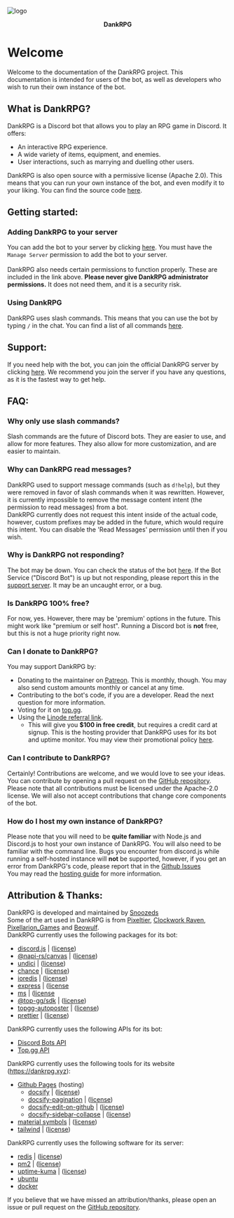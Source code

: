 <style>
h4 {
    text-align: center;
    margin-top: 0;
    margin-bottom: 0;
}
img[alt="logo"] {display: block; margin-left: auto; margin-right: auto;}
</style>

![logo](https://assets.dankrpg.xyz/Images/dankrpg.png ":size=10%")

#### DankRPG

# Welcome <!-- {docsify-ignore} -->

Welcome to the documentation of the DankRPG project. This documentation is intended for users of the bot, as well as developers who wish to run their own instance of the bot.

## What is DankRPG?

DankRPG is a Discord bot that allows you to play an RPG game in Discord. It offers:

- An interactive RPG experience.
- A wide variety of items, equipment, and enemies.
- User interactions, such as marrying and duelling other users.

DankRPG is also open source with a permissive license (Apache 2.0). This means that you can run your own instance of the bot, and even modify it to your liking. You can find the source code [here](https://github.com/Snoozeds/DankRPG).

## Getting started:

### Adding DankRPG to your server <!-- {docsify-ignore} -->

You can add the bot to your server by clicking [here](https://dankrpg.xyz/invite). You must have the `Manage Server` permission to add the bot to your server. \
\
DankRPG also needs certain permissions to function properly. These are included in the link above.
**Please never give DankRPG administrator permissions.** It does not need them, and it is a security risk.

### Using DankRPG <!-- {docsify-ignore} -->

DankRPG uses slash commands. This means that you can use the bot by typing `/` in the chat. You can find a list of all commands [here](/commands).

## Support:

If you need help with the bot, you can join the official DankRPG server by clicking [here](https://discord.com/invite/Cc3xBSpWeB). We recommend you join the server if you have any questions, as it is the fastest way to get help.

## FAQ:

### Why only use slash commands?

Slash commands are the future of Discord bots. They are easier to use, and allow for more features. They also allow for more customization, and are easier to maintain.

### Why can DankRPG read messages?

DankRPG used to support message commands (such as `d!help`), but they were removed in favor of slash commands when it was rewritten. However, it is currently impossible to remove the message content intent (the permission to read messages) from a bot. 
\
DankRPG currently does not request this intent inside of the actual code, however, custom prefixes may be added in the future, which would require this intent. You can disable the 'Read Messages' permission until then if you wish.

### Why is DankRPG not responding?

The bot may be down. You can check the status of the bot [here](https://status.dankrpg.xyz). If the Bot Service ("Discord Bot") is up but not responding, please report this in the [support server](https://discord.com/invite/Cc3xBSpWeB). It may be an uncaught error, or a bug.

### Is DankRPG 100% free?

For now, yes. However, there may be 'premium' options in the future. This might work like "premium or self host". Running a Discord bot is **not** free, but this is not a huge priority right now.

### Can I donate to DankRPG?

You may support DankRPG by:

- Donating to the maintainer on [Patreon](https://patreon.com/snoozeds). This is monthly, though. You may also send custom amounts monthly or cancel at any time.
- Contributing to the bot's code, if you are a developer. Read the next question for more information.
- Voting for it on [top.gg](https://top.gg/bot/855479925863481345).
- Using the [Linode referral link](https://www.linode.com/lp/refer/?r=2f0b0fc7f85a9c71619bd2f30b9e970e60b2c168).
  - This will give you **$100 in free credit**, but requires a credit card at signup. This is the hosting provider that DankRPG uses for its bot and uptime monitor. You may view their promotional policy [here](https://www.linode.com/promotional-policy/).

### Can I contribute to DankRPG?

Certainly! Contributions are welcome, and we would love to see your ideas. You can contribute by opening a pull request on the [GitHub repository](https://github.com/Snoozeds/DankRPG). Please note that all contributions must be licensed under the Apache-2.0 license. We will also not accept contributions that change core components of the bot.

### How do I host my own instance of DankRPG?

Please note that you will need to be **quite familiar** with Node.js and Discord.js to host your own instance of DankRPG. You will also need to be familiar with the command line. Bugs you encounter from discord.js while running a self-hosted instance will **not** be supported, however, if you get an error from DankRPG's code, please report that in the [Github Issues](https://github.com/Snoozeds/DankRPG/issues) \
You may read the [hosting guide](https://github.com/Snoozeds/DankRPG#forewarning) for more information.

## Attribution & Thanks:

DankRPG is developed and maintained by [Snoozeds](https://snoozeds.com) \
Some of the art used in DankRPG is from [Pixeltier](https://pixeltier.itch.io/), [Clockwork Raven](https://clockworkraven.itch.io/), [Pixellarion_Games](https://pixellarion-games.itch.io/) and [Beowulf](https://beowulf.itch.io/).
\
DankRPG currently uses the following packages for its bot:

- [discord.js](https://discord.js.org) | ([license](https://github.com/discordjs/discord.js/blob/main/LICENSE))
- [@napi-rs/canvas](https://www.npmjs.com/package/@napi-rs/canvas) | ([license](https://github.com/Brooooooklyn/canvas/blob/main/LICENSE))
- [undici](https://www.npmjs.com/package/undici) | ([license](https://github.com/nodejs/undici/blob/main/LICENSE))
- [chance](https://www.npmjs.com/package/chance) | ([license](https://github.com/chancejs/chancejs/blob/master/LICENSE))
- [ioredis](https://www.npmjs.com/package/ioredis) | ([license](https://github.com/redis/ioredis/blob/main/LICENSE))
- [express](https://www.npmjs.com/package/express) | ([license](https://github.com/expressjs/express/blob/master/LICENSE)
- [ms](https://www.npmjs.com/package/ms) | ([license](https://github.com/vercel/ms/blob/master/license.md)
- [@top-gg/sdk](https://www.npmjs.com/package/@top-gg/sdk) | ([license](https://www.apache.org/licenses/LICENSE-2.0))
- [topgg-autoposter](https://www.npmjs.com/package/topgg-autoposter) | ([license](https://opensource.org/license/isc-license-txt/))
- [prettier](https://www.npmjs.com/package/prettier) | ([license](https://github.com/prettier/prettier/blob/main/LICENSE))

DankRPG currently uses the following APIs for its bot:

- [Discord Bots API](https://discord.com/developers/docs/)
- [Top.gg API](https://docs.top.gg/)

DankRPG currently uses the following tools for its website (https://dankrpg.xyz):

- [Github Pages](https://pages.github.com/) (hosting)
  - [docsify](https://docsify.js.org/) | ([license](https://github.com/docsifyjs/docsify/blob/develop/LICENSE))
  - [docsify-pagination](https://github.com/imyelo/docsify-pagination) | ([license](https://github.com/imyelo/docsify-pagination/blob/master/license))
  - [docsify-edit-on-github](https://github.com/njleonzhang/docsify-edit-on-github) | ([license](https://github.com/njleonzhang/docsify-edit-on-github/blob/master/LICENSE))
  - [docsify-sidebar-collapse](https://github.com/iPeng6/docsify-sidebar-collapse) | ([license](https://github.com/iPeng6/docsify-sidebar-collapse/blob/master/LICENSE))
- [material symbols](https://fonts.google.com/icons) | ([license](https://scripts.sil.org/OFL))
- [tailwind](https://tailwindcss.com/) | ([license](https://github.com/tailwindlabs/tailwindcss))

DankRPG currently uses the following software for its server:
- [redis](https://redis.io/) | ([license](https://redis.io/docs/about/license/))
- [pm2](https://pm2.keymetrics.io/) | ([license](https://github.com/Unitech/pm2/blob/master/GNU-AGPL-3.0.txt))
- [uptime-kuma](https://github.com/louislam/uptime-kuma) | ([license](https://github.com/louislam/uptime-kuma/blob/master/LICENSE))
- [ubuntu](https://ubuntu.com/download/server)
- [docker](https://www.docker.com/)

If you believe that we have missed an attribution/thanks, please open an issue or pull request on the [GitHub repository](https://github.com/Snoozeds/dankrpg-web).

